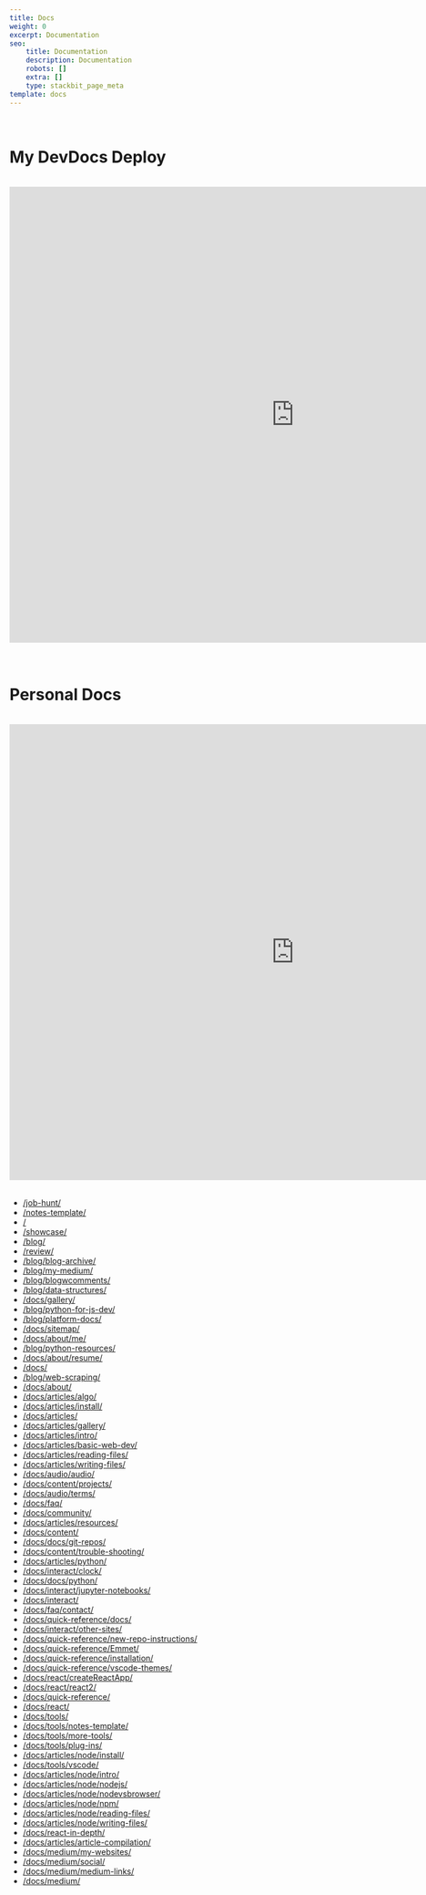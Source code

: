```yaml
---
title: Docs
weight: 0
excerpt: Documentation
seo:
    title: Documentation
    description: Documentation
    robots: []
    extra: []
    type: stackbit_page_meta
template: docs
---
```




<br>
<h1>My DevDocs Deploy</h1>
<br>
<iframe style="resize:both; overflow:scroll;"  sandbox="allow-scripts" style="resize:both; overflow:scroll;"     style="z-index:-1!important; overflow:scroll;resize:both;"  src="https://devdecs42.herokuapp.com/" height="800px" width="1000px" scrolling="yes"   frameborder="yes" loading="lazy"  allowfullscreen="true"  frameborder="0" >
</iframe>
<br>
<br>

<br>
<h1>Personal Docs</h1>
<br>
<iframe style="resize:both; overflow:scroll;"  sandbox="allow-scripts" style="resize:both; overflow:scroll;"     style="z-index:-1!important; overflow:scroll;resize:both;"  src="https://bryan-guner.gitbook.io/my-docs/" height="800px" width="1000px" scrolling="yes"   frameborder="yes" loading="lazy"  allowfullscreen="true"  frameborder="0" >
</iframe>
<br>
<br>

-   [/job-hunt/](https://blog-backup242-org.netlify.app/job-hunt/)
-   [/notes-template/](https://blog-backup242-org.netlify.app/notes-template/)
-   [/](https://blog-backup242-org.netlify.app/)
-   [/showcase/](https://blog-backup242-org.netlify.app/showcase/)
-   [/blog/](https://blog-backup242-org.netlify.app/blog/)
-   [/review/](https://blog-backup242-org.netlify.app/review/)
-   [/blog/blog-archive/](https://blog-backup242-org.netlify.app/blog/blog-archive/)
-   [/blog/my-medium/](https://blog-backup242-org.netlify.app/blog/my-medium/)
-   [/blog/blogwcomments/](https://blog-backup242-org.netlify.app/blog/blogwcomments/)
-   [/blog/data-structures/](https://blog-backup242-org.netlify.app/blog/data-structures/)
-   [/docs/gallery/](https://blog-backup242-org.netlify.app/docs/gallery/)
-   [/blog/python-for-js-dev/](https://blog-backup242-org.netlify.app/blog/python-for-js-dev/)
-   [/blog/platform-docs/](https://blog-backup242-org.netlify.app/blog/platform-docs/)
-   [/docs/sitemap/](https://blog-backup242-org.netlify.app/docs/sitemap/)
-   [/docs/about/me/](https://blog-backup242-org.netlify.app/docs/about/me/)
-   [/blog/python-resources/](https://blog-backup242-org.netlify.app/blog/python-resources/)
-   [/docs/about/resume/](https://blog-backup242-org.netlify.app/docs/about/resume/)
-   [/docs/](https://blog-backup242-org.netlify.app/docs/)
-   [/blog/web-scraping/](https://blog-backup242-org.netlify.app/blog/web-scraping/)
-   [/docs/about/](https://blog-backup242-org.netlify.app/docs/about/)
-   [/docs/articles/algo/](https://blog-backup242-org.netlify.app/docs/articles/algo/)
-   [/docs/articles/install/](https://blog-backup242-org.netlify.app/docs/articles/install/)
-   [/docs/articles/](https://blog-backup242-org.netlify.app/docs/articles/)
-   [/docs/articles/gallery/](https://blog-backup242-org.netlify.app/docs/articles/gallery/)
-   [/docs/articles/intro/](https://blog-backup242-org.netlify.app/docs/articles/intro/)
-   [/docs/articles/basic-web-dev/](https://blog-backup242-org.netlify.app/docs/articles/basic-web-dev/)
-   [/docs/articles/reading-files/](https://blog-backup242-org.netlify.app/docs/articles/reading-files/)
-   [/docs/articles/writing-files/](https://blog-backup242-org.netlify.app/docs/articles/writing-files/)
-   [/docs/audio/audio/](https://blog-backup242-org.netlify.app/docs/audio/audio/)
-   [/docs/content/projects/](https://blog-backup242-org.netlify.app/docs/content/projects/)
-   [/docs/audio/terms/](https://blog-backup242-org.netlify.app/docs/audio/terms/)
-   [/docs/faq/](https://blog-backup242-org.netlify.app/docs/faq/)
-   [/docs/community/](https://blog-backup242-org.netlify.app/docs/community/)
-   [/docs/articles/resources/](https://blog-backup242-org.netlify.app/docs/articles/resources/)
-   [/docs/content/](https://blog-backup242-org.netlify.app/docs/content/)
-   [/docs/docs/git-repos/](https://blog-backup242-org.netlify.app/docs/docs/git-repos/)
-   [/docs/content/trouble-shooting/](https://blog-backup242-org.netlify.app/docs/content/trouble-shooting/)
-   [/docs/articles/python/](https://blog-backup242-org.netlify.app/docs/articles/python/)
-   [/docs/interact/clock/](https://blog-backup242-org.netlify.app/docs/interact/clock/)
-   [/docs/docs/python/](https://blog-backup242-org.netlify.app/docs/docs/python/)
-   [/docs/interact/jupyter-notebooks/](https://blog-backup242-org.netlify.app/docs/interact/jupyter-notebooks/)
-   [/docs/interact/](https://blog-backup242-org.netlify.app/docs/interact/)
-   [/docs/faq/contact/](https://blog-backup242-org.netlify.app/docs/faq/contact/)
-   [/docs/quick-reference/docs/](https://blog-backup242-org.netlify.app/docs/quick-reference/docs/)
-   [/docs/interact/other-sites/](https://blog-backup242-org.netlify.app/docs/interact/other-sites/)
-   [/docs/quick-reference/new-repo-instructions/](https://blog-backup242-org.netlify.app/docs/quick-reference/new-repo-instructions/)
-   [/docs/quick-reference/Emmet/](https://blog-backup242-org.netlify.app/docs/quick-reference/Emmet/)
-   [/docs/quick-reference/installation/](https://blog-backup242-org.netlify.app/docs/quick-reference/installation/)
-   [/docs/quick-reference/vscode-themes/](https://blog-backup242-org.netlify.app/docs/quick-reference/vscode-themes/)
-   [/docs/react/createReactApp/](https://blog-backup242-org.netlify.app/docs/react/createReactApp/)
-   [/docs/react/react2/](https://blog-backup242-org.netlify.app/docs/react/react2/)
-   [/docs/quick-reference/](https://blog-backup242-org.netlify.app/docs/quick-reference/)
-   [/docs/react/](https://blog-backup242-org.netlify.app/docs/react/)
-   [/docs/tools/](https://blog-backup242-org.netlify.app/docs/tools/)
-   [/docs/tools/notes-template/](https://blog-backup242-org.netlify.app/docs/tools/notes-template/)
-   [/docs/tools/more-tools/](https://blog-backup242-org.netlify.app/docs/tools/more-tools/)
-   [/docs/tools/plug-ins/](https://blog-backup242-org.netlify.app/docs/tools/plug-ins/)
-   [/docs/articles/node/install/](https://blog-backup242-org.netlify.app/docs/articles/node/install/)
-   [/docs/tools/vscode/](https://blog-backup242-org.netlify.app/docs/tools/vscode/)
-   [/docs/articles/node/intro/](https://blog-backup242-org.netlify.app/docs/articles/node/intro/)
-   [/docs/articles/node/nodejs/](https://blog-backup242-org.netlify.app/docs/articles/node/nodejs/)
-   [/docs/articles/node/nodevsbrowser/](https://blog-backup242-org.netlify.app/docs/articles/node/nodevsbrowser/)
-   [/docs/articles/node/npm/](https://blog-backup242-org.netlify.app/docs/articles/node/npm/)
-   [/docs/articles/node/reading-files/](https://blog-backup242-org.netlify.app/docs/articles/node/reading-files/)
-   [/docs/articles/node/writing-files/](https://blog-backup242-org.netlify.app/docs/articles/node/writing-files/)
-   [/docs/react-in-depth/](https://blog-backup242-org.netlify.app/docs/react-in-depth/)
-   [/docs/articles/article-compilation/](https://blog-backup242-org.netlify.app/docs/articles/article-compilation/)
-   [/docs/medium/my-websites/](https://blog-backup242-org.netlify.app/docs/medium/my-websites/)
-   [/docs/medium/social/](https://blog-backup242-org.netlify.app/docs/medium/social/)
-   [/docs/medium/medium-links/](https://blog-backup242-org.netlify.app/docs/medium/medium-links/)
-   [/docs/medium/](https://blog-backup242-org.netlify.app/docs/medium/)
